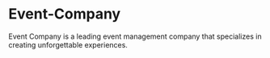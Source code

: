 # Event-Company
Event Company is a leading event management company that specializes in creating unforgettable experiences.
